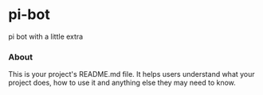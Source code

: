 pi-bot
======

pi bot with a little extra 

### About

This is your project's README.md file. It helps users understand what your
project does, how to use it and anything else they may need to know.